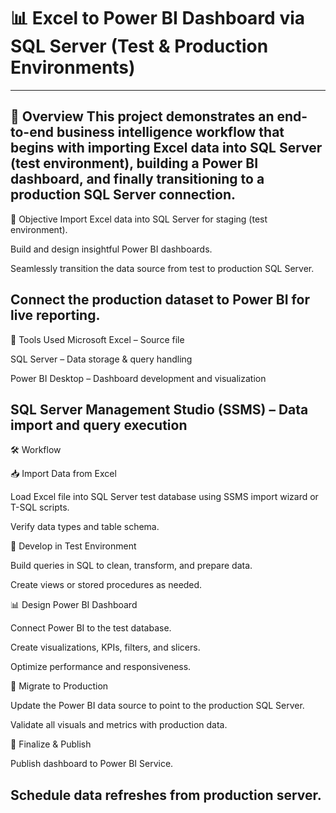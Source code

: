 # 📊 Excel to Power BI Dashboard via SQL Server (Test & Production Environments)
------------------------------------------
📝 Overview
This project demonstrates an end-to-end business intelligence workflow that begins with importing Excel data into SQL Server (test environment), building a Power BI dashboard, and finally transitioning to a production SQL Server connection.
------------------------------------------
🚀 Objective
Import Excel data into SQL Server for staging (test environment).

Build and design insightful Power BI dashboards.

Seamlessly transition the data source from test to production SQL Server.

Connect the production dataset to Power BI for live reporting.
-------------------------------------------------------
🔧 Tools Used
Microsoft Excel – Source file

SQL Server – Data storage & query handling

Power BI Desktop – Dashboard development and visualization

SQL Server Management Studio (SSMS) – Data import and query execution
-----------------------------------------------------
🛠️ Workflow

📥 Import Data from Excel

Load Excel file into SQL Server test database using SSMS import wizard or T-SQL scripts.

Verify data types and table schema.

🧪 Develop in Test Environment

Build queries in SQL to clean, transform, and prepare data.

Create views or stored procedures as needed.

📊 Design Power BI Dashboard

Connect Power BI to the test database.

Create visualizations, KPIs, filters, and slicers.

Optimize performance and responsiveness.

🔁 Migrate to Production

Update the Power BI data source to point to the production SQL Server.

Validate all visuals and metrics with production data.

📡 Finalize & Publish

Publish dashboard to Power BI Service.

Schedule data refreshes from production server.
--------------------------------------------------------------------------------

